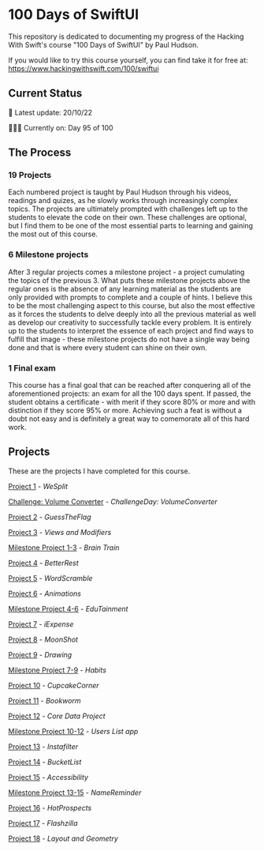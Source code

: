 # 100 Days of SwiftUI
This repository is dedicated to documenting my progress of the Hacking With Swift's course "100 Days of SwiftUI" by Paul Hudson.

If you would like to try this course yourself, you can find take it for free at: https://www.hackingwithswift.com/100/swiftui

## Current Status
🚨 Latest update: 20/10/22

👨🏻‍💻 Currently on: Day 95 of 100

## The Process

### 19 Projects
Each numbered project is taught by Paul Hudson through his videos, readings and quizes, as he slowly works through increasingly complex topics. 
The projects are ultimately prompted with challenges left up to the students to elevate the code on their own. These challenges are optional,
but I find them to be one of the most essential parts to learning and gaining the most out of this course.

### 6 Milestone projects
After 3 regular projects comes a milestone project - a project cumulating the topics of the previous 3. What puts these milestone projects above 
the regular ones is the absence of any learning material as the students are only provided with prompts to complete and a couple of hints.
I believe this to be the most challenging aspect to this course, but also the most effective as it forces the students to delve deeply into
all the previous material as well as develop our creativity to successfully tackle every problem. It is entirely up to the students to interpret
the essence of each project and find ways to fulfill that image - these milestone projects do not have a single way being done and that is where
every student can shine on their own.

### 1 Final exam
This course has a final goal that can be reached after conquering all of the aforementioned projects: an exam for all the 100 days spent. If passed,
the student obtains a certificate - with merit if they score 80% or more and with distinction if they score 95% or more. Achieving such a feat is 
without a doubt not easy and is definitely a great way to comemorate all of this hard work.

## Projects
These are the projects I have completed for this course.

[Project 1](Project%201%20-%20WeSplit) - *WeSplit*

[Challenge: Volume Converter](Challenge%20Day%20-%20VolumeConverter) - *ChallengeDay: VolumeConverter*

[Project 2](Project%202%20-%20GuessTheFlag) - *GuessTheFlag*

[Project 3](Project%203%20-%20ViewsAndModifiers) - *Views and Modifiers*

[Milestone Project 1-3](Milestone%20Project%201%20-%20BrainTrain) - *Brain Train*

[Project 4](Project%204%20-%20BetterRest) - *BetterRest*

[Project 5](Project%205%20-%20WordScramble) - *WordScramble*

[Project 6](Project%206%20-%20Animations) - *Animations*

[Milestone Project 4-6](Milestone%20Project%202%20-%20EduTainment) - *EduTainment*

[Project 7](Project%207%20-%20iExpense) - *iExpense*

[Project 8](Project%208%20-%20Moonshot) - *MoonShot*

[Project 9](Project%209%20-%20Drawing) - *Drawing*

[Milestone Project 7-9](Milestone%20Project%203%20-%20Habits) - *Habits*

[Project 10](Project%2010%20-%20CupcakeCorner) - *CupcakeCorner*

[Project 11](Project%2011%20-%20Bookworm) - *Bookworm*

[Project 12](Project%2012%20-%20CoreDataProject) - *Core Data Project*

[Milestone Project 10-12](MilestoneProject10-12) - *Users List app*

[Project 13](Project%2013%20-%20Instafilter) - *Instafilter*

[Project 14](Project%2014%20-%20BucketList) - *BucketList*

[Project 15](Project%2015%20-%20Accessibility) - *Accessibility*

[Milestone Project 13-15](Milestone%20Project%205%20-%20NameReminder) - *NameReminder*

[Project 16](Project%2016%20-%20HotProspects) - *HotProspects*

[Project 17](Project%2017%20-%20Flashzilla) - *Flashzilla*

[Project 18](Project%2018%20-%20LayoutAndGeometry) - *Layout and Geometry*
